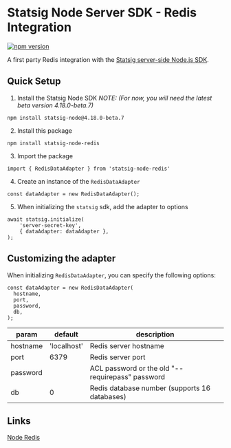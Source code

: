 # Statsig Node Server SDK - Redis Integration
[![npm version](https://badge.fury.io/js/statsig-node-redis.svg)](https://badge.fury.io/js/statsig-node-redis) 

A first party Redis integration with the [Statsig server-side Node.js SDK](https://github.com/statsig-io/node-js-server-sdk).

## Quick Setup
1. Install the Statsig Node SDK *NOTE: (For now, you will need the latest beta version 4.18.0-beta.7)*
```
npm install statsig-node@4.18.0-beta.7
```
2. Install this package
```
npm install statsig-node-redis
```
3. Import the package
```
import { RedisDataAdapter } from 'statsig-node-redis'
```
4. Create an instance of the `RedisDataAdapter`
```
const dataAdapter = new RedisDataAdapter();
```
5. When initializing the `statsig` sdk, add the adapter to options
```
await statsig.initialize(
    'server-secret-key',
    { dataAdapter: dataAdapter },
);
```

## Customizing the adapter
When initializing `RedisDataAdapter`, you can specify the following options:
```
const dataAdapter = new RedisDataAdapter(
  hostname,
  port,
  password,
  db,
);
```

| param | default | description |
| --- | --- | --- |
| hostname  | 'localhost' | Redis server hostname |
| port  | 6379 | Redis server port |
| password  | | ACL password or the old "--requirepass" password |
| db | 0 | Redis database number (supports 16 databases) |

## Links
[Node Redis](https://github.com/redis/node-redis)
